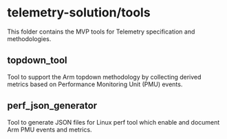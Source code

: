 # telemetry-solution/tools

This folder contains the MVP tools for Telemetry specification and methodologies.

## topdown_tool

Tool to support the Arm topdown methodology by collecting derived metrics based on Performance Monitoring Unit (PMU) events.

## perf_json_generator

Tool to generate JSON files for Linux perf tool which enable and document Arm PMU events and metrics.

